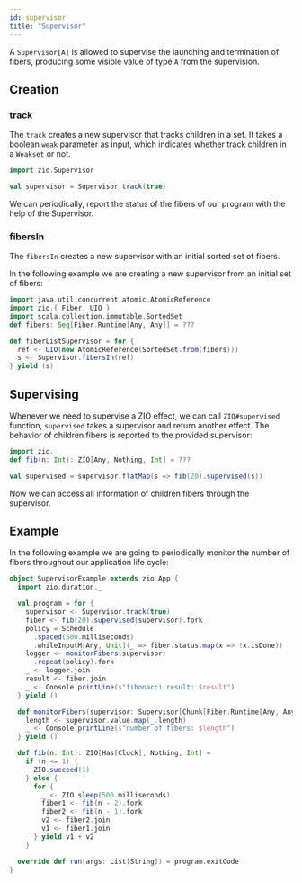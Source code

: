 ```yaml
---
id: supervisor
title: "Supervisor"
---
```


A `Supervisor[A]` is allowed to supervise the launching and termination of fibers, producing some visible value of type `A` from the supervision.

## Creation

### track
The `track` creates a new supervisor that tracks children in a set. It takes a boolean `weak` parameter as input, which indicates whether track children in a `Weakset` or not.


```scala mdoc:invisible
import zio.Supervisor
```

```scala mdoc
val supervisor = Supervisor.track(true)
```

We can periodically, report the status of the fibers of our program with the help of the Supervisor.

### fibersIn
The `fibersIn` creates a new supervisor with an initial sorted set of fibers.

In the following example we are creating a new supervisor from an initial set of fibers:

```scala mdoc:invisible
import java.util.concurrent.atomic.AtomicReference
import zio.{ Fiber, UIO }
import scala.collection.immutable.SortedSet
def fibers: Seq[Fiber.Runtime[Any, Any]] = ???
```

```scala mdoc
def fiberListSupervisor = for { 
  ref <- UIO(new AtomicReference(SortedSet.from(fibers)))
  s <- Supervisor.fibersIn(ref)
} yield (s)
```

## Supervising

Whenever we need to supervise a ZIO effect, we can call `ZIO#supervised` function, `supervised` takes a supervisor and return another effect. The behavior of children fibers is reported to the provided supervisor:

```scala mdoc:invisible
import zio._
def fib(n: Int): ZIO[Any, Nothing, Int] = ???
```

```scala mdoc:silent
val supervised = supervisor.flatMap(s => fib(20).supervised(s))
```

Now we can access all information of children fibers through the supervisor.

## Example
In the following example we are going to periodically monitor the number of fibers throughout our application life cycle:

```scala mdoc:silent
object SupervisorExample extends zio.App {
  import zio.duration._

  val program = for {
    supervisor <- Supervisor.track(true)
    fiber <- fib(20).supervised(supervisor).fork
    policy = Schedule
      .spaced(500.milliseconds)
      .whileInputM[Any, Unit](_ => fiber.status.map(x => !x.isDone))
    logger <- monitorFibers(supervisor)
      .repeat(policy).fork
    _ <- logger.join
    result <- fiber.join
    _ <- Console.printLine(s"fibonacci result: $result")
  } yield ()

  def monitorFibers(supervisor: Supervisor[Chunk[Fiber.Runtime[Any, Any]]]) = for {
    length <- supervisor.value.map(_.length)
    _ <- Console.printLine(s"number of fibers: $length")
  } yield ()

  def fib(n: Int): ZIO[Has[Clock], Nothing, Int] =
    if (n <= 1) {
      ZIO.succeed(1)
    } else {
      for {
        _ <- ZIO.sleep(500.milliseconds)
        fiber1 <- fib(n - 2).fork
        fiber2 <- fib(n - 1).fork
        v2 <- fiber2.join
        v1 <- fiber1.join
      } yield v1 + v2
    }

  override def run(args: List[String]) = program.exitCode
}
```
